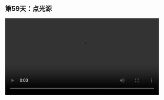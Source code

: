 ## 第59天：点光源
 

<video width="100%" controls controlslist="nodownload nofullscreen noremoteplayback" disablePictureInPicture>
  <source src="https://api.keepwork.com/ts-storage/siteFiles/15310/raw#1598374890133session59.webm" type="video/webm">
  <source src="https://api.keepwork.com/ts-storage/siteFiles/15311/raw#1598374907547session59_small.mp4" type="video/mp4" />
   
  你的浏览器不支持播放
</video>


### 字幕

我们可以在场景中增加动态光源效果。
每个光源可以有自己的颜色和影响范围，像这样。
下面我们来看一下。
首先我们到**装饰**项下，
找到最下面的**光源**物品。
右键放到场景中。
我们看到它是一个白色的方块模型，
并且已经产生了一个红色的光源。
我们**左键单击**它，
再点击这里。
我们可以将白色方块模型
替换为任何你自己制作的bmax模型或者其它现有的模型。
比如我们选择**特效**，
选择火，
点击确定。
我们看到，左侧这里有很多关于光源的属性，
比如我们可以调整火的颜色。
像这样。
还可以调整模型相对于光源的位置，像这样。

### 动手练习